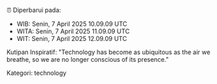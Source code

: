 ⏰ Diperbarui pada:
- WIB: Senin, 7 April 2025 10.09.09 UTC
- WITA: Senin, 7 April 2025 11.09.09 UTC
- WIT: Senin, 7 April 2025 12.09.09 UTC

Kutipan Inspiratif:
"Technology has become as ubiquitous as the air we breathe, so we are no longer conscious of its presence."


Kategori: technology

